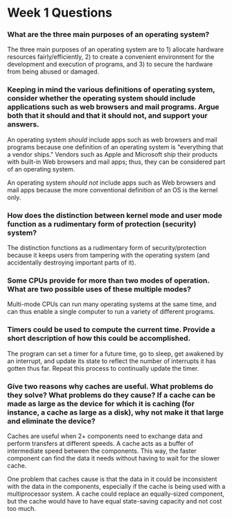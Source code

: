 # Week 1 Questions

### What are the three main purposes of an operating system?

The three main purposes of an operating system are to 1) allocate hardware resources fairly/efficiently, 2) to create a convenient environment for the development and execution of programs, and 3) to secure the hardware from being abused or damaged.

### Keeping in mind the various definitions of operating system, consider whether the operating system should include applications such as web browsers and mail programs. Argue both that it should and that it should not, and support your answers.

An operating system *should* include apps such as web browsers and mail programs because one definition of an operating system is "everything that a vendor ships." Vendors such as Apple and Microsoft ship their products with built-in Web browsers and mail apps; thus, they can be considered part of an operating system. 

An operating system *should not* include apps such as Web browsers and mail apps because the more conventional definition of an OS is the kernel only.

### How does the distinction between kernel mode and user mode function as a rudimentary form of protection (security) system?

The distinction functions as a rudimentary form of security/protection because it keeps users from tampering with the operating system (and accidentally destroying important parts of it).

### Some CPUs provide for more than two modes of operation. What are two possible uses of these multiple modes?

Multi-mode CPUs can run many operating systems at the same time, and can thus enable a single computer to run a variety of different programs.

### Timers could be used to compute the current time. Provide a short description of how this could be accomplished.

The program can set a timer for a future time, go to sleep, get awakened by an interrupt, and update its state to reflect the number of interrupts it has gotten thus far. Repeat this process to continually update the timer.

### Give two reasons why caches are useful. What problems do they solve? What problems do they cause? If a cache can be made as large as the device for which it is caching (for instance, a cache as large as a disk), why not make it that large and eliminate the device?

Caches are useful when 2+ components need to exchange data and perform transfers at different speeds. A cache acts as a buffer of intermediate speed between the components. This way, the faster component can find the data it needs without having to wait for the slower cache. 

One problem that caches cause is that the data in it could be inconsistent with the data in the components, especially if the cache is being used with a multiprocessor system. A cache could replace an equally-sized component, but the cache would have to have equal state-saving capacity and not cost too much.
